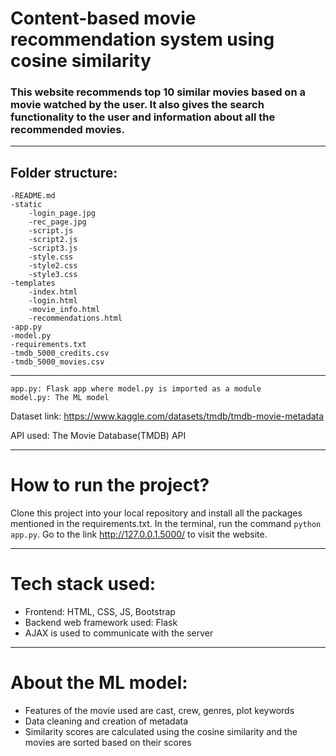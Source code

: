 # Content-based movie recommendation system using cosine similarity
### This website recommends top 10 similar movies based on a movie watched by the user. It also gives the search functionality to the user and information about all the recommended movies.

---
## Folder structure:
```
-README.md
-static
    -login_page.jpg
    -rec_page.jpg
    -script.js
    -script2.js
    -script3.js
    -style.css
    -style2.css
    -style3.css
-templates
    -index.html
    -login.html
    -movie_info.html
    -recommendations.html
-app.py
-model.py
-requirements.txt
-tmdb_5000_credits.csv
-tmdb_5000_movies.csv
```
---

```
app.py: Flask app where model.py is imported as a module
model.py: The ML model
```
Dataset link: https://www.kaggle.com/datasets/tmdb/tmdb-movie-metadata

API used: The Movie Database(TMDB) API

---
# How to run the project?
Clone this project into your local repository and install all the packages mentioned in the requirements.txt. In the terminal, run the command ```python app.py```. Go to the link http://127.0.0.1.5000/ to visit the website.

---

# Tech stack used:
- Frontend: HTML, CSS, JS, Bootstrap
- Backend web framework used: Flask
- AJAX is used to communicate with the server

---
# About the ML model:
- Features of the movie used are cast, crew, genres, plot keywords
- Data cleaning and creation of metadata
- Similarity scores are calculated using the cosine similarity and the movies are sorted based on their scores
